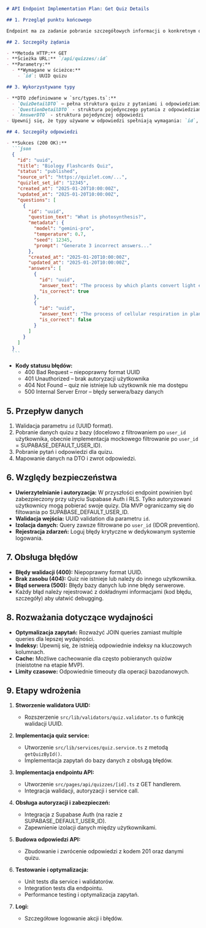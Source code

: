 ````markdown
# API Endpoint Implementation Plan: Get Quiz Details

## 1. Przegląd punktu końcowego

Endpoint ma za zadanie pobranie szczegółowych informacji o konkretnym quizie wraz ze wszystkimi pytaniami i odpowiedziami. Jest to kluczowy endpoint do wyświetlania pełnej zawartości quizu użytkownikowi.

## 2. Szczegóły żądania

- **Metoda HTTP:** GET
- **Ścieżka URL:** `/api/quizzes/:id`
- **Parametry:**
  - **Wymagane w ścieżce:**
    - `id`: UUID quizu

## 3. Wykorzystywane typy

- **DTO zdefiniowane w `src/types.ts`:**
  - `QuizDetailDTO` – pełna struktura quizu z pytaniami i odpowiedziami
  - `QuestionDetailDTO` - struktura pojedynczego pytania z odpowiedziami
  - `AnswerDTO` - struktura pojedynczej odpowiedzi
- Upewnij się, że typy używane w odpowiedzi spełniają wymagania: `id`, `title`, `status`, `source_url`, `quizlet_set_id`, `created_at`, `updated_at`, `questions[]`.

## 4. Szczegóły odpowiedzi

- **Sukces (200 OK):**
  ```json
  {
    "id": "uuid",
    "title": "Biology Flashcards Quiz",
    "status": "published",
    "source_url": "https://quizlet.com/...",
    "quizlet_set_id": "12345",
    "created_at": "2025-01-20T10:00:00Z",
    "updated_at": "2025-01-20T10:00:00Z",
    "questions": [
      {
        "id": "uuid",
        "question_text": "What is photosynthesis?",
        "metadata": {
          "model": "gemini-pro",
          "temperature": 0.7,
          "seed": 12345,
          "prompt": "Generate 3 incorrect answers..."
        },
        "created_at": "2025-01-20T10:00:00Z",
        "updated_at": "2025-01-20T10:00:00Z",
        "answers": [
          {
            "id": "uuid",
            "answer_text": "The process by which plants convert light energy into chemical energy",
            "is_correct": true
          },
          {
            "id": "uuid",
            "answer_text": "The process of cellular respiration in plants",
            "is_correct": false
          }
        ]
      }
    ]
  }
  ```
````

- **Kody statusu błędów:**
  - 400 Bad Request – niepoprawny format UUID
  - 401 Unauthorized – brak autoryzacji użytkownika
  - 404 Not Found – quiz nie istnieje lub użytkownik nie ma dostępu
  - 500 Internal Server Error – błędy serwera/bazy danych

## 5. Przepływ danych

1. Walidacja parametru `id` (UUID format).
2. Pobranie danych quizu z bazy (docelowo z filtrowaniem po `user_id` użytkownika, obecnie implementacja mockowego filtrowanie po `user_id` = SUPABASE_DEFAULT_USER_ID).
3. Pobranie pytań i odpowiedzi dla quizu.
4. Mapowanie danych na DTO i zwrot odpowiedzi.

## 6. Względy bezpieczeństwa

- **Uwierzytelnianie i autoryzacja:** W przyszłości endpoint powinien być zabezpieczony przy użyciu Supabase Auth i RLS. Tylko autoryzowani użytkownicy mogą pobierać swoje quizy. Dla MVP ograniczamy się do filtowania po SUPABASE_DEFAULT_USER_ID.
- **Walidacja wejścia:** UUID validation dla parametru `id`.
- **Izolacja danych:** Query zawsze filtrowane po `user_id` (IDOR prevention).
- **Rejestracja zdarzeń:** Loguj błędy krytyczne w dedykowanym systemie logowania.

## 7. Obsługa błędów

- **Błędy walidacji (400):** Niepoprawny format UUID.
- **Brak zasobu (404):** Quiz nie istnieje lub należy do innego użytkownika.
- **Błąd serwera (500):** Błędy bazy danych lub inne błędy serwerowe.
- Każdy błąd należy rejestrować z dokładnymi informacjami (kod błędu, szczegóły) aby ułatwić debugging.

## 8. Rozważania dotyczące wydajności

- **Optymalizacja zapytań:** Rozważyć JOIN queries zamiast multiple queries dla lepszej wydajności.
- **Indeksy:** Upewnij się, że istnieją odpowiednie indeksy na kluczowych kolumnach.
- **Cache:** Możliwe cacheowanie dla często pobieranych quizów (nieistotne na etapie MVP).
- **Limity czasowe:** Odpowiednie timeouty dla operacji bazodanowych.

## 9. Etapy wdrożenia

1. **Stworzenie walidatora UUID:**
   - Rozszerzenie `src/lib/validators/quiz.validator.ts` o funkcję walidacji UUID.

2. **Implementacja quiz service:**
   - Utworzenie `src/lib/services/quiz.service.ts` z metodą `getQuizById()`.
   - Implementacja zapytań do bazy danych z obsługą błędów.

3. **Implementacja endpointu API:**
   - Utworzenie `src/pages/api/quizzes/[id].ts` z GET handlerem.
   - Integracja walidacji, autoryzacji i service call.

4. **Obsługa autoryzacji i zabezpieczeń:**
   - Integracja z Supabase Auth (na razie z SUPABASE_DEFAULT_USER_ID).
   - Zapewnienie izolacji danych między użytkownikami.

5. **Budowa odpowiedzi API:**
   - Zbudowanie i zwrócenie odpowiedzi z kodem 201 oraz danymi quizu.

6. **Testowanie i optymalizacja:**
   - Unit tests dla service i walidatorów.
   - Integration tests dla endpointu.
   - Performance testing i optymalizacja zapytań.

7. **Logi:**
   - Szczegółowe logowanie akcji i błędów.

```

```
